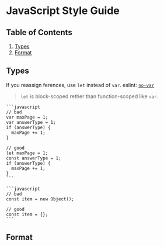 # JavaScript Style Guide

## Table of Contents
1. [Types](#types)
1. [Format](#format)

## Types
If you reassign ferences, use `let` instead of `var`. eslint: [`no-var`](https://eslint.org/docs/rules/no-var.html)

   > `let` is block-scoped rether than function-scoped like `var`.

    ```javascript
    // bad
    var maxPage = 1;
    var answerType = 1;
    if (answerType) {
      maxPage += 1;
    }

    // good
    let maxPage = 1;
    const answerType = 1;
    if (answerType) {
      maxPage += 1;
    }
    ```
    
    ```javascript
    // bad
    const item = new Object();

    // good
    const item = {};
    ```

## Format

